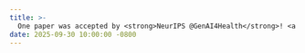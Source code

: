 ```yaml
---
title: >-
  One paper was accepted by <strong>NeurIPS @GenAI4Health</strong>! <a href="https://openreview.net/forum?id=mhtDi2d4ZC" target="_blank">[Read more]</a>
date: 2025-09-30 10:00:00 -0800
---
```

